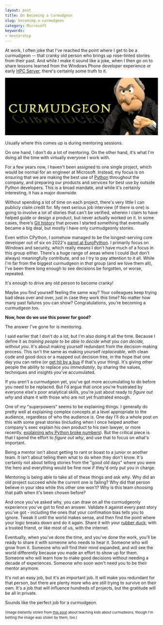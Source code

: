 ```yaml
---
layout: post
title: On Becoming a Curmudgeon
slug: becoming-a-curmudgeon
category: Microsoft
keywords:
- mentorship
---
```


At work, I often joke that I've reached the point where I get to be a curmudgeon -- that cranky old person who brings up rose-tinted stories from their past. And while I make it sound like a joke, when I then go on to share lessons learned from the Windows Phone developer experience or early [HPC Server](https://learn.microsoft.com/en-us/previous-versions/windows/it-pro/hpc-server-2012-r2-and-2012/jj899572(v=ws.11)), there's certainly some truth to it.

![Curmudgeon](/assets/2022-12-curmudgeon.png)

Usually where this comes up is during mentoring sessions.

<!--more-->

On one hand, I don't do a lot of mentoring. On the other hand, it's what I'm doing all the time with virtually everyone I work with.

For a few years now, I haven't been assigned to one single project, which would be normal for an engineer at Microsoft. Instead, my focus is on ensuring that we are making the best use of [Python](https://python.org) throughout the company, and preparing our products and services for best use by outside Python developers. This is a broad mandate, and while it's certainly interesting, it has a major downside.

Without spending a lot of time on each project, there's very little I can publicly claim credit for. My next serious job interview (if there is one) is going to involve a lot of stories that can't be verified, wherein I claim to have helped guide or design a product, but never actually worked on it. In some cases, there's [Git history](https://github.com/azure/azure-cli/commit/549f1be8ee881fb309caf3559d9232d3191af81d) that proves I started something that eventually became a big deal, but mostly I have only curmudgeonly stories.

Even within CPython, I somehow managed to be the longest-serving core developer out of six on 2022's [panel at EuroPython](https://youtu.be/0m2Cy5X6lcE). I primarily focus on Windows and security, which really means I don't have much of a focus in this group either. There's a huge range of areas where I could (but don't always) meaningfully contribute, and so I try to pay attention to it all. While I'm far from the biggest curmudgeon in _that_ group (and we love them all), I've been there long enough to see decisions be forgotten, or worse, repeated.

It's enough to drive any old person to become cranky!

Maybe you find yourself feeling the same way? Your colleagues keep trying bad ideas over and over, just in case they work this time? No matter how many past failures you can show? Congratulations, you're becoming a curmudgeon too.

**Now, how do we use this power for good?**

The answer I've gone for is mentoring.

I said earlier that I don't do a lot, but I'm also doing it all the time. Because I define it as _training people to be able to decide what you can decide, without you_. It's about making yourself redundant from the decision-making process. This isn't the same as making yourself _replaceable_, with clean code and good docs or a mapped out decision tree, in the hope that one day you can retire (or [get hit by a bus](https://en.wikipedia.org/wiki/Bus_factor) if that's your thing). It's giving other people the ability to replace you _immediately_, by sharing the values, techniques and insights you've accumulated.

If you aren't a curmudgeon yet, you've got more accumulating to do before you need to be replaced. But I'd argue that once you're frustrated by everyone else's poor analytical skills, you're just about ready to _figure out why_ and share it with those who are not yet frustrated enough.

One of my "superpowers" seems to be explaining things. I generally do pretty well at explaining complex concepts at a level appropriate to the audience, regardless of who the audience is. One day I'll do a whole post on this with some great stories (including when I once helped another company's exec explain his own product to his own lawyer, or more recently, [explaining why Python broke numbers](/speaking#2022)). But the critical piece is that I spend the effort to _figure out why_, and use that to focus on what's important.

Being a mentor isn't about getting to rant or boast to a junior or another team. It isn't about telling them what to do when they don't know. It's certainly not about telling stories from the "good old days" where you were the hero and everything would be fine now if they'd only put you in charge.

Mentoring is being able to take all of these things and ask _why_. Why did an old project succeed while the current one is failing? Why did that person believe in your idea while this other one won't? Why is this team choosing that path when it's been chosen before?

And once you've asked why, you can draw on all the curmudgeonly experience you've got to find an answer. Validate it against every past story you've got - including the ones that your confimation bias tells you to ignore. Tweak it until the world makes sense, and then find the point where your logic breaks down and do it again. Share it with your [rubber duck](https://rubberduckdebugging.com/), with a trusted friend, or like most of us, with the internet.

Eventually, when you've done the time, and you've done the work, you'll be ready to share it with someone who needs to hear it. Someone who will grow from it. Someone who will find their mind expanded, and will see the world differently because you made an effort to show up for them. Someone who will learn how to make good decisions without needing a decade of experiences. Someone who soon won't need you to be their mentor anymore.

It's not an easy job, but it's an important job. It will make you redundant for that person, but there are plenty more who are still trying to survive on their own. It's a job that will influence hundreds of projects, but the gratitude will be all in private.

Sounds like the perfect job for a curmudgeon.

<small>(Image blatantly stolen from [this post](https://elizabethstavis.wordpress.com/2013/09/07/shifting-from-curmudgeons-to-readers/) about teaching kids about curmudeons, though I'm betting the image was stolen by them, too.)</small>
